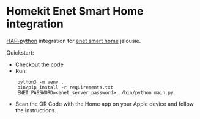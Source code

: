 Homekit Enet Smart Home integration
===================================

[HAP-python](https://hap-python.readthedocs.io/en/latest/) integration for [enet smart home](https://www.enet-smarthome.com/de/ueber-enet/) jalousie.

Quickstart:

* Checkout the code
* Run:

```
    python3 -m venv .
    bin/pip install -r requirements.txt
    ENET_PASSWORD=<enet_server_password> ./bin/python main.py
```

* Scan the QR Code with the Home app on your Apple device and follow the
instructions.
